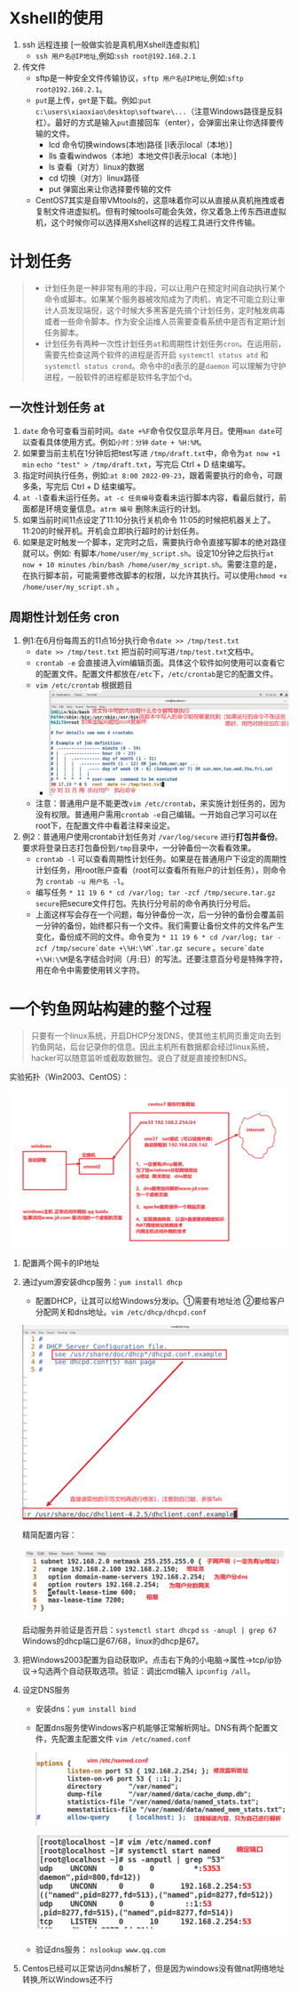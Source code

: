 # Xshell的使用
1. ssh 远程连接 [一般做实验是真机用Xshell连虚拟机]
    - `ssh 用户名@IP地址`,例如:`ssh root@192.168.2.1`
2. 传文件
    - sftp是一种安全文件传输协议，`sftp 用户名@IP地址`,例如:`sftp root@192.168.2.1`。
    - `put`是上传，`get`是下载。例如:`put c:\users\xiaoxiao\desktop\software\...`（注意Windows路径是反斜杠）。最好的方式是输入`put`直接回车（enter），会弹窗出来让你选择要传输的文件。
      - lcd 命令切换windows(本地)路径 [l表示local（本地）]
      - lls 查看windwos（本地）本地文件[l表示local（本地）]
      - ls 查看（对方）linux的数据
      - cd 切换（对方）linux路径
      - put 弹窗出来让你选择要传输的文件 
    - CentOS7其实是自带VMtools的，这意味着你可以从直接从真机拖拽或者复制文件进虚拟机。但有时候tools可能会失效，你又着急上传东西进虚拟机，这个时候你可以选择用Xshell这样的远程工具进行文件传输。
    
# 计划任务
> - 计划任务是一种非常有用的手段，可以让用户在预定时间自动执行某个命令或脚本。如果某个服务器被攻陷成为了肉机，肯定不可能立刻让审计人员发现端倪，这个时候大多黑客是先搞个计划任务，定时触发病毒或者一些命令脚本。作为安全运维人员需要查看系统中是否有定期计划任务脚本。
> - 计划任务有两种一次性计划任务`at`和周期性计划任务`cron`。在运用前，需要先检查这两个软件的进程是否开启 `systemctl status atd` 和 `systemctl status crond`。命令中的`d`表示的是`daemon` 可以理解为守护进程，一般软件的进程都是软件名字加个d。

## 一次性计划任务 at
1. `date` 命令可查看当前时间。`date +%F`命令仅仅显示年月日。使用`man date`可以查看具体使用方式。例如`小时：分钟` `date + %H:%M`。
2. 如果要当前主机在1分钟后把test写进 `/tmp/draft.txt`中，命令为`at now +1 min` `echo "test" > /tmp/draft.txt`，写完后 Ctrl + D 结束编写。
3. 指定时间执行任务，例如:`at 8:00 2022-09-23`，跟着需要执行的命令，可跟多条，写完后 Ctrl + D 结束编写。
4. `at -l`查看未运行任务。`at -c 任务编号`查看未运行脚本内容，看最后就行，前面都是环境变量信息。`atrm 编号` 删除未运行的计划。
5. 如果当前时间11点设定了11:10分执行关机命令 11:05的时候把机器关上了。 11:20的时候开机。开机会立即执行超时的计划任务。
6. 如果是定时触发一个脚本，定完时之后，需要执行命令直接写脚本的绝对路径就可以。例如: 有脚本`/home/user/my_script.sh`。设定10分钟之后执行`at now + 10 minutes` `/bin/bash /home/user/my_script.sh`。需要注意的是，在执行脚本前，可能需要修改脚本的权限，以允许其执行。可以使用`chmod +x /home/user/my_script.sh` 。

## 周期性计划任务 cron
1. 例1:在6月份每周五的11点16分执行命令`date >> /tmp/test.txt`
    - `date >> /tmp/test.txt` 把当前时间写进`/tmp/test.txt`文档中。
    - `crontab -e` 会直接进入vim编辑页面。具体这个软件如何使用可以查看它的配置文件。配置文件都放在`/etc`下，`/etc/crontab`是它的配置文件。
    - `vim /etc/crontab` 根据题目
        - ![image](https://github.com/AlphaXiao/CTF-Linux-basics/blob/main/Days/pictures/11.png)
    - 注意：普通用户是不能更改`vim /etc/crontab`，来实施计划任务的，因为没有权限。普通用户需用`crontab -e`自己编辑。一开始自己学习可以在root下，在配置文件中看着注释来设定。
2. 例2：普通用户使用crontab计划任务对 `/var/log/secure` 进行**打包并备份**。要求将登录日志打包备份到`/tmp`目录中，一分钟备份一次看看效果。
    - `crontab -l` 可以查看周期性计划任务。如果是在普通用户下设定的周期性计划任务，用root账户查看（root可以查看所有账户的计划任务），则命令为 `crontab -u 用户名 -l`。
    - 编写任务 `* 11 19 6 * cd /var/log; tar -zcf /tmp/secure.tar.gz secure`把secure文件打包。先执行分号前的命令再执行分号后。
    - 上面这样写会存在一个问题，每分钟备份一次，后一分钟的备份会覆盖前一分钟的备份，始终都只有一个文件。我们需要让备份文件的文件名产生变化，备份成不同的文件。命令变为 ```* 11 19 6 * cd /var/log; tar -zcf /tmp/secure`date +\%H:\%M`.tar.gz secure``` 。```secure`date +\%H:\%M```是名字结合时间（月:日）的写法。还要注意百分号是特殊字符，用在命令中需要使用转义字符。

# 一个钓鱼网站构建的整个过程
> 只要有一个linux系统，开启DHCP分发DNS，使其他主机网页重定向去到钓鱼网站，后台记录你的信息。因此主机所有数据都会经过linux系统，hacker可以随意监听或截取数据包。说白了就是直接控制DNS。

实验拓扑（Win2003、CentOS）：

![image](https://github.com/AlphaXiao/CTF-Linux-basics/blob/main/Days/pictures/12.png)

1. 配置两个网卡的IP地址
2. 通过yum源安装dhcp服务：`yum install dhcp`
    - 配置DHCP，让其可以给Windows分发ip。①需要有地址池 ②要给客户分配网关和dns地址。`vim /etc/dhcp/dhcpd.conf`
    
    ![image](https://github.com/AlphaXiao/CTF-Linux-basics/blob/main/Days/pictures/13.png)
    
    精简配置内容：
    
    ![image](https://github.com/AlphaXiao/CTF-Linux-basics/blob/main/Days/pictures/14.png)
    
    启动服务并验证是否开启：`systemctl start dhcpd` `ss -anupl | grep 67` Windows的dhcp端口是67/68，linux的dhcp是67。
    
3. 把Windows2003配置为自动获取IP。点击右下角的小电脑→属性→tcp/ip协议→勾选两个自动获取选项。验证：调出cmd输入 `ipconfig /all`。
4. 设定DNS服务
    - 安装dns：`yum install bind`
    - 配置dns服务使Windows客户机能够正常解析网址。DNS有两个配置文件，先配置主配置文件 `vim /etc/named.conf`
    
        ![image](https://github.com/AlphaXiao/CTF-Linux-basics/blob/main/Days/pictures/15.png)
        
        ![image](https://github.com/AlphaXiao/CTF-Linux-basics/blob/main/Days/pictures/16.png)
        
    - 验证dns服务： `nslookup www.qq.com`

5. Centos已经可以正常访问dns解析了，但是因为windows没有做nat网络地址转换,所以Windows还不行
















































